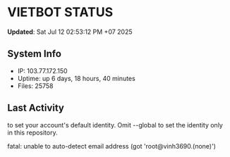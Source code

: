 # VIETBOT STATUS
**Updated**: Sat Jul 12 02:53:12 PM +07 2025

## System Info
- IP: 103.77.172.150
- Uptime: up 6 days, 18 hours, 40 minutes
- Files: 25758

## Last Activity

to set your account's default identity.
Omit --global to set the identity only in this repository.

fatal: unable to auto-detect email address (got 'root@vinh3690.(none)')
